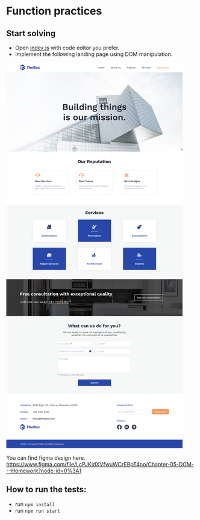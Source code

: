 # Function practices

## Start solving

- Open [index.js](./src/index.js) with code editor you prefer.
- Implement the following landing page using DOM manipulation.

![dom_Homework](./src/assets/dom_Homework.jpg)

You can find figma design here.
https://www.figma.com/file/LcPJKidXVfwuWCrEBpT4no/Chapter-05-DOM---Homework?node-id=0%3A1

## How to run the tests:

- run `npm install`
- run `npm run start`
